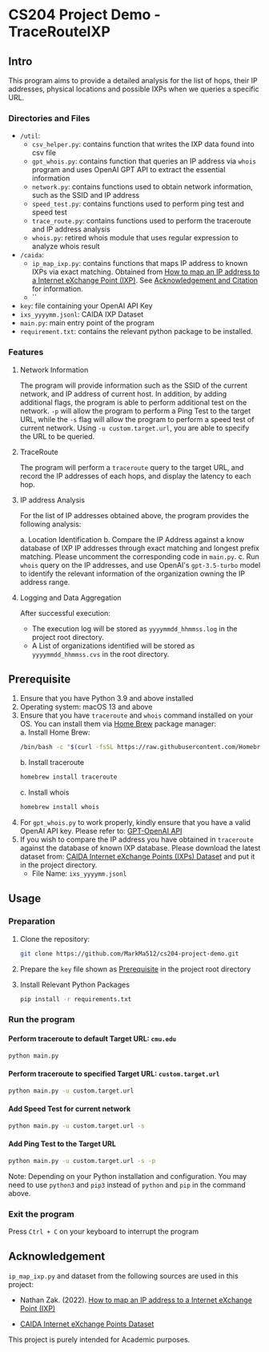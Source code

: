 # CS204 Project Demo - TraceRouteIXP

## Intro 
This program aims to provide a detailed analysis for the list of hops, their IP addresses, physical locations and possible IXPs when we queries a specific URL. 

### Directories and Files 

-  `/util`: 
    - `csv_helper.py`: contains function that writes the IXP data found into csv file 
    - `gpt_whois.py`: contains function that queries an IP address via `whois` program and uses OpenAI GPT API to extract the essential information
    - `network.py`: contains functions used to obtain network information, such as the SSID and IP address 
    - `speed_test.py`: contains functions used to perform ping test and speed test 
    - `trace_route.py`: contains functions used to perform the traceroute and IP address analysis
    -  `whois.py`: retired whois module that uses regular expression to analyze whois result 
- `/caida`: 
    - `ip_map_ixp.py`: contains functions that maps IP address to known IXPs via exact matching. Obtained from [How to map an IP address to a Internet eXchange Point (IXP)](https://catalog.caida.org/recipe/how_to_map_ip_to_ixp). See [Acknowledgement and Citation](#acknowledgement-and-citation) for information. 
    - ``
- `key`: file containing your OpenAI API Key 
- `ixs_yyyymm.jsonl`: CAIDA IXP Dataset 
- `main.py`: main entry point of the program 
- `requirement.txt`: contains the relevant python package to be installed. 

### Features 

1. Network Information 

    The program will provide information such as the SSID of the current network, and IP address of current host. In addition, by adding additional flags, the program is able to perform additional test on the network. `-p` will allow the program to perform a Ping Test to the target URL, while the `-s` flag will allow the program to perform a speed test of current network. Using `-u custom.target.url`, you are able to specify the URL to be queried. 

2. TraceRoute 

    The program will perform a `traceroute` query to the target URL, and record the IP addresses of each hops, and display the latency to each hop. 

3. IP address Analysis 

    For the list of IP addresses obtained above, the program provides the following analysis: 

    a. Location Identification 
    b. Compare the IP Address against a know database of IXP IP addresses through exact matching and longest prefix matching. Please uncomment the corresponding code in `main.py`. 
    c. Run `whois` query on the IP addresses, and use OpenAI's `gpt-3.5-turbo` model to identify the relevant information of the organization owning the IP address range. 

4. Logging and Data Aggregation  

    After successful execution:  
    - The execution log will be stored as `yyyymmdd_hhmmss.log` in the project root directory. 
    - A List of organizations identified will be stored as `yyyymmdd_hhmmss.cvs` in the root directory. 

## Prerequisite
1. Ensure that you have Python 3.9 and above installed  
2. Operating system: macOS 13 and above  
3. Ensure that you have `traceroute` and `whois` command installed on your OS. You can install them via [Home Brew](https://brew.sh/) package manager:  
    a. Install Home Brew: 
    ```sh 
    /bin/bash -c "$(curl -fsSL https://raw.githubusercontent.com/Homebrew/install/HEAD/install.sh)"
    ```
    b. Install traceroute  
    ```sh
    homebrew install traceroute
    ```
    c. Install whois  
    ```sh
    homebrew install whois
    ```
4. For `gpt_whois.py` to work properly, kindly ensure that you have a valid OpenAI API key. Please refer to: [GPT-OpenAI API](https://platform.openai.com/docs/guides/gpt)
5. If you wish to compare the IP address you have obtained in `traceroute` against the database of known IXP database. Please download the latest dataset from: [CAIDA Internet eXchange Points (IXPs) Dataset](https://www.caida.org/catalog/datasets/ixps/) and put it in the project directory. 
    - File Name: `ixs_yyyymm.jsonl`

## Usage

### Preparation 

1. Clone the repository: 
    ```sh 
    git clone https://github.com/MarkMa512/cs204-project-demo.git
    ```
2. Prepare the `key` file shown as [Prerequisite](#prerequisite) in the project root directory

3. Install Relevant Python Packages 
    ```sh
    pip install -r requirements.txt
    ```

### Run the program 

#### Perform traceroute to default Target URL: `cmu.edu`

```sh 
python main.py 
```

#### Perform traceroute to specified Target URL: `custom.target.url`

```sh 
python main.py -u custom.target.url
```

#### Add Speed Test for current network 

```sh 
python main.py -u custom.target.url -s
```

#### Add Ping Test to the Target URL

```sh 
python main.py -u custom.target.url -s -p
```

Note: Depending on your Python installation and configuration. You may need to use `python3` and `pip3` instead of `python` and `pip` in the command above. 

### Exit the program 

Press `Ctrl + C` on your keyboard to interrupt the program 

## Acknowledgement

`ip_map_ixp.py` and dataset from the following sources are used in this project: 

- Nathan Zak.  (2022). [How to map an IP address to a Internet eXchange Point (IXP)](https://catalog.caida.org/recipe/how_to_map_ip_to_ixp)

- [CAIDA Internet eXchange Points Dataset](https://catalog.caida.org/dataset/ixps) 

This project is purely intended for Academic purposes. 